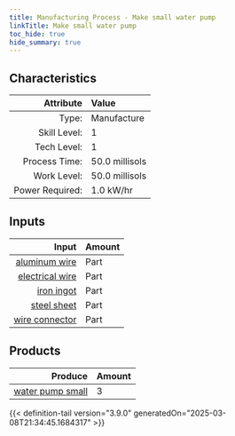 ```yaml
---
title: Manufacturing Process - Make small water pump
linkTitle: Make small water pump
toc_hide: true
hide_summary: true
---
```

<!-- This is generated by the MarsSim HelpGenertor, do not edit. -->


## Characteristics

| Attribute      | Value |
|--------:|:------|
|Type:|Manufacture|
|Skill Level:|1|
|Tech Level:|1|
|Process Time:|50.0 millisols|
|Work Level:|50.0 millisols|
|Power Required:|1.0 kW/hr|

## Inputs

| Input      | Amount |
|--------:|:------|
|[aluminum wire](/docs/definitions/part/aluminum-wire)|Part|6|
|[electrical wire](/docs/definitions/part/electrical-wire)|Part|6|
|[iron ingot](/docs/definitions/part/iron-ingot)|Part|1|
|[steel sheet](/docs/definitions/part/steel-sheet)|Part|1|
|[wire connector](/docs/definitions/part/wire-connector)|Part|6|

## Products


| Produce      | Amount |
|--------:|:------|
|[water pump small](/docs/definitions/part/water-pump-small)|3|



{{< definition-tail version="3.9.0" generatedOn="2025-03-08T21:34:45.1684317" >}}



